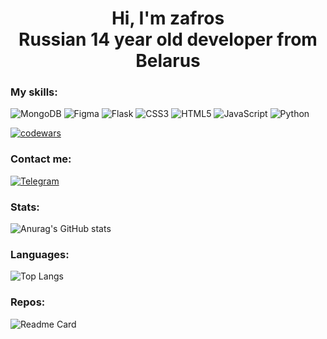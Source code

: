 <h1 align=center>Hi, I'm zafros<br>Russian 14 year old developer from Belarus</h1>

### My skills:
![MongoDB](https://img.shields.io/badge/MongoDB-%234ea94b.svg?style=for-the-badge&logo=mongodb&logoColor=white)
![Figma](https://img.shields.io/badge/figma-%23F24E1E.svg?style=for-the-badge&logo=figma&logoColor=white)
![Flask](https://img.shields.io/badge/flask-%23000.svg?style=for-the-badge&logo=flask&logoColor=white)
![CSS3](https://img.shields.io/badge/css3-%231572B6.svg?style=for-the-badge&logo=css3&logoColor=white)
![HTML5](https://img.shields.io/badge/html5-%23E34F26.svg?style=for-the-badge&logo=html5&logoColor=white)
![JavaScript](https://img.shields.io/badge/javascript-%23323330.svg?style=for-the-badge&logo=javascript&logoColor=%23F7DF1E)
![Python](https://img.shields.io/badge/python-3670A0?style=for-the-badge&logo=python&logoColor=ffdd54)

[![codewars](https://www.codewars.com/users/Zafros56/badges/large)](https://www.codewars.com/users/Zafros56) 

### Contact me:
[![Telegram](https://img.shields.io/badge/Telegram-2CA5E0?style=for-the-badge&logo=telegram&logoColor=white)](https://t.me/zafross)


### Stats:
![Anurag's GitHub stats](https://github-readme-stats.vercel.app/api?username=zafross&theme=github_dark) 

### Languages:
![Top Langs](https://github-readme-stats.vercel.app/api/top-langs/?username=zafross&layout=compact&theme=github_dark)

### Repos:
![Readme Card](https://github-readme-stats.vercel.app/api/pin/?username=zafross&repo=qwoq&theme=github_dark)
